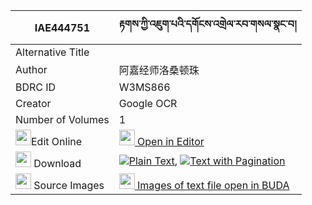 |IAE444751|རྟགས་ཀྱི་འཇུག་པའི་དགོངས་འགྲེལ་རབ་གསལ་སྣང་བ། 
| --- | --- 
|Alternative Title |
|Author| 阿嘉经师洛桑顿珠
|BDRC ID | W3MS866
|Creator | Google OCR
|Number of Volumes| 1
|<img width="25" src="https://img.icons8.com/color/25/000000/edit-property.png">Edit Online| [<img width="25" src="https://avatars.githubusercontent.com/u/45091458?s=200&v=4"> Open in Editor](http://editor.openpecha.org/IAE444751)
|<img width="25" src="https://img.icons8.com/fluent/48/000000/download-2.png"/>  Download | [![](https://img.icons8.com/color/20/000000/txt.png)Plain Text](https://github.com/Openpecha/IAE444751/releases/download/v1/tak_kyi_jukpa_i_gongdrel_rabsa_plain_IAE444751.zip), [![](https://img.icons8.com/color/20/000000/txt.png)Text with Pagination](https://github.com/Openpecha/IAE444751/releases/download/v1/tak_kyi_jukpa_i_gongdrel_rabsa_pages_IAE444751.zip)
|<img width="25" src="https://img.icons8.com/plasticine/100/000000/pictures-folder.png"/>  Source Images | [<img width="25" src="https://library.bdrc.io/icons/BUDA-small.svg"> Images of text file open in BUDA](https://library.bdrc.io/show/bdr:W3MS866)